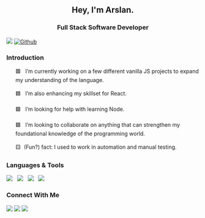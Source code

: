 <h2 align='center'>Hey, I'm Arslan.</h2>

<h3 align='center'>Full Stack Software Developer </h3>

![](https://visitor-badge.laobi.icu/badge?page_id=ArslanInfinite.ArslanInfinite)
[![Github](https://img.shields.io/github/followers/ArslanInfinite?label=Follow&style=social)](https://github.com/ArslanInfinite)

### Introduction
<ul align="left">
    🟥 &nbsp; I’m currently working on a few different vanilla JS projects to expand my understanding of the language. <br><br>
    🟦 &nbsp; I’m also enhancing my skillset for React. <br><br>
    🟪 &nbsp; I’m looking for help with learning Node. <br><br>
    🟩 &nbsp; I’m looking to collaborate on anything that can strengthen my foundational knowledge of the programming world. <br><br>
    🟨  &nbsp;(Fun?) fact: I used to work in automation and manual testing.
</ul>

### Languages & Tools

<img src="https://img.icons8.com/color/48/000000/javascript--v1.png"/> &nbsp; <img src="https://img.icons8.com/officel/48/000000/react.png"/> &nbsp; <img src="https://img.icons8.com/color/48/000000/redux.png"/> &nbsp; <img src="https://img.icons8.com/color/48/000000/git.png"/>


### Connect With Me

<p align="left">
 <a href="mailto:ali.arslan319@gmail.com" target="_blank" rel="noopener noreferrer"> <img src="https://img.icons8.com/color/50/000000/gmail-new.png"/></a>
 <a href="https://linkedin.com/in/arslaninc" target="_blank" rel="noopener noreferrer"> <img src="https://img.icons8.com/color/50/000000/linkedin.png"/></a>
 <a href="https://arslaninfinite.medium.com/" target="_blank" rel="noopener noreferrer"> <img src="https://img.icons8.com/ios-filled/50/000000/medium-new.png"/></a>
</p>

<!--
**ArslanInfinite/ArslanInfinite** is a ✨ _special_ ✨ repository because its `README.md` (this file) appears on your GitHub profile.

Here are some ideas to get you started:
-->


